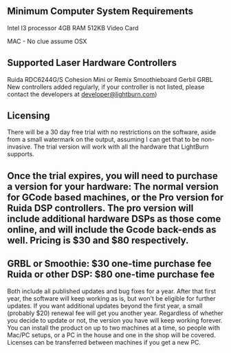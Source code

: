## Minimum Computer System Requirements

Intel I3 processor
4GB RAM
512KB Video Card

MAC - No clue assume OSX

## Supported Laser Hardware Controllers

Ruida RDC6244G/S
Cohesion Mini or Remix
Smoothieboard
Gerbil
GRBL
New controllers added regularly, if your controller is not listed, please
contact the developers at developer@lightburn.com)


## Licensing
There will be a 30 day free trial with no restrictions on the software,
aside from a small watermark on the output, assuming I can get that
to be non- invasive. The trial version will work with all the hardware
that LightBurn supports.

Once the trial expires, you will need to purchase a version for your
hardware: The normal version for GCode based machines, or the Pro
version for Ruida DSP controllers. The pro version will include additional
hardware DSPs as those come online, and will include the Gcode
back-ends as well. Pricing is $30 and $80 respectively.
-----------------------------------------------------------
GRBL or Smoothie: $30 one-time purchase fee
Ruida or other DSP: $80 one-time purchase fee
-----------------------------------------------------------
Both include all published updates and bug fixes for a year. After that first
year, the software will keep working as is, but won't be eligible for further
updates. If you want additional updates beyond the first year, a small
(probably $20) renewal fee will get you another year.
Regardless of whether you decide to update or not, the version you have
will keep working forever.
You can install the product on up to two machines at a time, so people with
Mac/PC setups, or a PC in the house and one in the shop will
be covered. Licenses can be transferred between machines if you get a new
PC.
